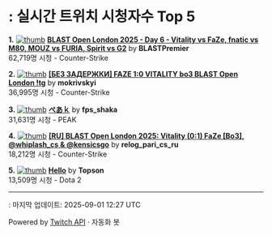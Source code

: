 # : 실시간 트위치 시청자수 Top 5

**1.** [![thumb](https://static-cdn.jtvnw.net/previews-ttv/live_user_blastpremier-320x180.jpg)](https://twitch.tv/BLASTPremier)
**[BLAST Open London 2025 - Day 6 - Vitality vs FaZe, fnatic vs M80, MOUZ vs FURIA, Spirit vs G2](https://twitch.tv/BLASTPremier)** by **BLASTPremier**<br>62,719명 시청  - Counter-Strike

**2.** [![thumb](https://static-cdn.jtvnw.net/previews-ttv/live_user_mokrivskyi-320x180.jpg)](https://twitch.tv/mokrivskyi)
**[[БЕЗ ЗАДЕРЖКИ] FAZE 1:0 VITALITY bo3 BLAST Open London !tg](https://twitch.tv/mokrivskyi)** by **mokrivskyi**<br>36,995명 시청  - Counter-Strike

**3.** [![thumb](https://static-cdn.jtvnw.net/previews-ttv/live_user_fps_shaka-320x180.jpg)](https://twitch.tv/fps_shaka)
**[ぺあｋ](https://twitch.tv/fps_shaka)** by **fps_shaka**<br>31,631명 시청  - PEAK

**4.** [![thumb](https://static-cdn.jtvnw.net/previews-ttv/live_user_relog_pari_cs_ru-320x180.jpg)](https://twitch.tv/relog_pari_cs_ru)
**[[RU] BLAST Open London 2025: Vitality (0:1) FaZe [Bo3], @whiplash_cs & @kensicsgo](https://twitch.tv/relog_pari_cs_ru)** by **relog_pari_cs_ru**<br>18,212명 시청  - Counter-Strike

**5.** [![thumb](https://static-cdn.jtvnw.net/previews-ttv/live_user_topson-320x180.jpg)](https://twitch.tv/Topson)
**[Hello](https://twitch.tv/Topson)** by **Topson**<br>13,509명 시청  - Dota 2


---
: 마지막 업데이트: 2025-09-01 12:27 UTC

Powered by [Twitch API](https://dev.twitch.tv/docs/api/reference) · 자동화 봇